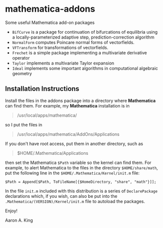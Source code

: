 # mathematica-addons
Some useful Mathematica add-on packages

- `BifCurve` is a package for continuation of bifurcations of equilibria using a locally-parameterized adaptive step, prediction-correction algorithm
- `NormalForm` computes Poincare normal forms of vectorfields.
- `VFTransform` for transformations of vectorfields.
- `Frechet` is a simple package implementing a multivariate derivative operator
- `Taylor` implements a multivariate Taylor expansion
- `Ideal` implements some important algorithms in computational algebraic geometry

## Installation Instructions

Install the files in the addons package into a directory where **Mathematica** can find them.
For example, my **Mathematica** installation is in

>   /usr/local/apps/mathematica/

so I put the files in

>   /usr/local/apps/mathematica/AddOns/Applications

If you don't have root access, put them in another directory, such as

>   $HOME/.Mathematica/Applications

then set the Mathematica `$Path` variable so the kernel can find them.
For example, to alert Mathematica to the files in the directory
`$HOME/share/math`, put the following line in the `$HOME/.Mathematica/Kernel/init.m` file:
```
$Path = Append[$Path, ToFileName[{$HomeDirectory, "share", "math"}]];
```

In the file `init.m` included with this distribution is a series of `DeclarePackage` declarations which, if you wish, can also be put into the `.Mathematica/(VERSION)/Kernel/init.m` file to autoload the packages.

Enjoy!

Aaron A. King
<kingaa at umich dot edu>
